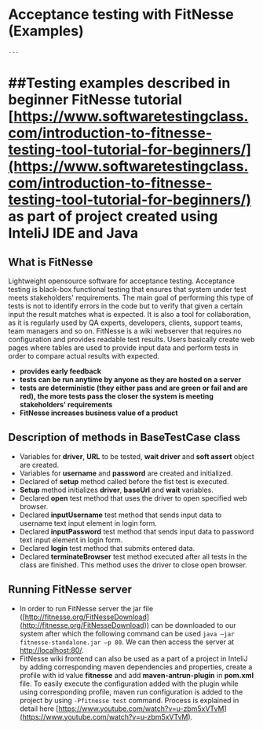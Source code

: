 # Acceptance testing with FitNesse (Examples)
	---
##Testing examples described in beginner FitNesse tutorial [https://www.softwaretestingclass.com/introduction-to-fitnesse-testing-tool-tutorial-for-beginners/](https://www.softwaretestingclass.com/introduction-to-fitnesse-testing-tool-tutorial-for-beginners/) as part of project created using InteliJ IDE and Java
==========================================================

## What is FitNesse

Lightweight opensource software for acceptance testing. Acceptance testing is black-box functional testing that ensures that system under test meets stakeholders' requirements. The main goal of performing this type of tests is not to identify errors in the code but to verify that given a certain input the result matches what is expected.
It is also a tool for collaboration, as it is regularly used by QA experts, developers, clients, support teams, team managers and so on. FitNesse is a wiki webserver that requires no configuration and provides readable test results. Users basically create web pages where tables are used to provide input data and perform tests in order to compare actual results with expected.

- **provides early feedback**
- **tests can be run anytime by anyone as they are hosted on a server**
- **tests are deterministic (they either pass and are green or fail and are red), the more tests pass the closer the system is meeting stakeholders' requirements**
- **FitNesse increases business value of a product**

## Description of methods in BaseTestCase class

 - Variables for **driver**, **URL** to be tested, **wait driver** and **soft assert** object are created.
 - Variables for **username** and **password** are created and initialized.
 - Declared of **setup** method called before the fist test is executed.
 - **Setup** method initializes **driver**, **baseUrl** and **wait** variables.
 - Declared **open** test method that uses the driver to open specified web browser.
 - Declared **inputUsername** test method that sends input data to username text input element in login form.
 - Declared **inputPassword** test method that sends input data to password text input element in login form.
 - Declared **login** test method that submits entered data.
 - Declared **terminateBrowser** test method executed after all tests in the class are finished. This method uses the driver to close open browser.

## Running FitNesse server

- In order to run FitNesse server the jar file ([http://fitnesse.org/FitNesseDownload](http://fitnesse.org/FitNesseDownload)) can be downloaded to our system after which the following command can be used `java –jar fitnesse-standalone.jar –p 80`. We can then access the server at [http://localhost:80/](http://localhost:80/).
- FitNesse wiki frontend can also be used as a part of a project in InteliJ by adding corresponding maven dependencies and properties, create a profile with id value **fitnesse** and add **maven-antrun-plugin** in **pom.xml** file. To easily execute the configuration added with the plugin while using corresponding profile, maven run configuration is added to the project by using `-Pfitnesse test` command.   Process is explained in detail here [https://www.youtube.com/watch?v=u-zbm5xVTvM](https://www.youtube.com/watch?v=u-zbm5xVTvM).

